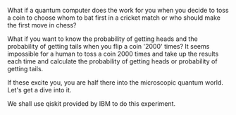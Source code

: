 

What if a quantum computer does the work for you when you decide to toss a coin to choose whom to bat first in a cricket match or who should make the first move in chess?

What if you want to know the probability of getting heads and the probability of getting tails when you flip a coin '2000' times? It seems impossible for a human to toss a coin 2000 times and take up the results each time and calculate the probability of getting heads or probability of getting tails. 

If these excite you, you are half there into the microscopic quantum world. Let's get a dive into it. 

We shall use qiskit provided by IBM to do this experiment.